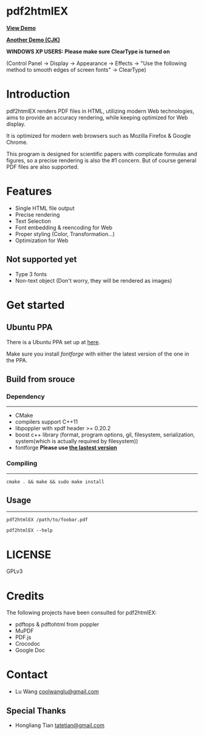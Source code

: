 # pdf2html**EX**


[**View Demo**](http://coolwanglu.github.com/pdf2htmlEX/demo/demo.html)

[**Another Demo (CJK)**](http://coolwanglu.github.com/pdf2htmlEX/demo/chn.html)

**WINDOWS XP USERS: Please make sure ClearType is turned on** 

(Control Panel -> Display -> Appearance -> Effects -> "Use the following method to smooth edges of screen fonts" -> ClearType)

# Introduction

pdf2htmlEX renders PDF files in HTML, utilizing modern Web technologies, aims to provide an accuracy rendering, while keeping optimized for Web display.

It is optimized for modern web browsers such as Mozilla Firefox & Google Chrome.

This program is designed for scientific papers with complicate formulas and figures, so a precise rendering is also the #1 concern. But of course general PDF files are also supported.

# Features

* Single HTML file output 
* Precise rendering 
* Text Selection
* Font embedding & reencoding for Web
* Proper styling (Color, Transformation...)
* Optimization for Web 

## Not supported yet

* Type 3 fonts
* Non-text object (Don't worry, they will be rendered as images)

# Get started

## Ubuntu PPA

There is a Ubuntu PPA set up at [here](https://launchpad.net/~coolwanglu/+archive/pdf2htmlex).

Make sure you install *fontforge* with either the latest version of the one in the PPA.

## Build from srouce

### Dependency
----------------------------
* CMake 
* compilers support C++11
* libpoppler with xpdf header >= 0.20.2
* boost c++ library (format, program options, gil, filesystem, serialization, system(which is actually required by filesystem))
* fontforge **Please use [the lastest version](https://github.com/fontforge/fontforge)**

### Compiling
----------------------------
    cmake . && make && sudo make install

## Usage
----------------------------
    pdf2htmlEX /path/to/foobar.pdf

    pdf2htmlEX --help

# LICENSE

GPLv3

# Credits

The following projects have been consulted for pdf2htmlEX:

* pdftops & pdftohtml from poppler 
* MuPDF
* PDF.js
* Crocodoc
* Google Doc

# Contact

* Lu Wang <coolwanglu@gmail.com>

## Special Thanks

* Hongliang Tian <tatetian@gmail.com>


